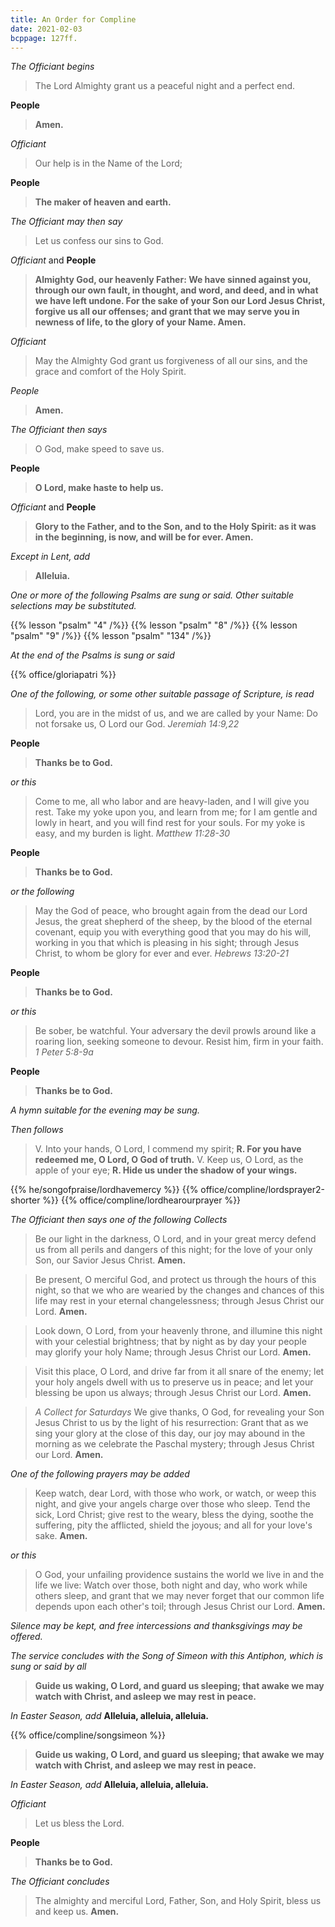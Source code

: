 ```yaml
---
title: An Order for Compline
date: 2021-02-03
bcppage: 127ff.
---
```

*The Officiant begins*
> The Lord Almighty grant us a peaceful night and a perfect end.

**People**
> **Amen.**

*Officiant*
> Our help is in the Name of the Lord;

**People**
> **The maker of heaven and earth.**

*The Officiant may then say*
> Let us confess our sins to God.

_Officiant_ and **People**
> **Almighty God, our heavenly Father:
We have sinned against you,
through our own fault,
in thought, and word, and deed,
and in what we have left undone.
For the sake of your Son our Lord Jesus Christ,
forgive us all our offenses;
and grant that we may serve you
in newness of life,
to the glory of your Name.  Amen.**

*Officiant*
> May the Almighty God grant us forgiveness of all our sins, and the grace and comfort of the Holy Spirit.

_People_
> **Amen.**

_The Officiant then says_
> O God, make speed to save us.

**People**
> **O Lord, make haste to help us.**

_Officiant_ and **People**
> **Glory to the Father, and to the Son, and to the Holy Spirit:  as it was in the beginning, is now, and will be for ever.  Amen.**

*Except in Lent, add*
> **Alleluia.**

_One or more of the following Psalms are sung or said.  Other suitable selections may be substituted._

{{% lesson "psalm" "4" /%}}
{{% lesson "psalm" "8" /%}}
{{% lesson "psalm" "9" /%}}
{{% lesson "psalm" "134" /%}}

_At the end of the Psalms is sung or said_

{{% office/gloriapatri %}}

_One of the following, or some other suitable passage of Scripture, is read_

> Lord, you are in the midst of us, and we are called by your Name:  Do not forsake us, O Lord our God.  _Jeremiah 14:9,22_

**People**
> **Thanks be to God.**

_or this_

> Come to me, all who labor and are heavy-laden, and I will give you rest.  Take my yoke upon you, and learn from me; for I am gentle and lowly in heart, and you will find rest for your souls.  For my yoke is easy, and my burden is light. _Matthew 11:28-30_

**People**
> **Thanks be to God.**

_or the following_

> May the God of peace, who brought again from the dead our Lord Jesus, the great shepherd of the sheep, by the blood of the eternal covenant, equip you with everything good that you may do his will, working in you that which is pleasing in his sight; through Jesus Christ, to whom be glory for ever and ever.  _Hebrews 13:20-21_

**People**
> **Thanks be to God.**

_or this_

> Be sober, be watchful.  Your adversary the devil prowls around like a roaring lion, seeking someone to devour. Resist him, firm in your faith.  _1 Peter 5:8-9a_

**People**
> **Thanks be to God.**

_A hymn suitable for the evening may be sung._

_Then follows_

> V.  Into your hands, O Lord, I commend my spirit;
> **R.  For you have redeemed me, O Lord, O God of truth.**
> V.  Keep us, O Lord, as the apple of your eye;
> **R.  Hide us under the shadow of your wings.**

{{% he/songofpraise/lordhavemercy %}}
{{% office/compline/lordsprayer2-shorter %}}
{{% office/compline/lordhearourprayer %}}

_The Officiant then says one of the following Collects_

> Be our light in the darkness, O Lord, and in your great mercy defend us from all perils and dangers of this night; for the love of your only Son, our Savior Jesus Christ.  **Amen.**

> Be present, O merciful God, and protect us through the hours of this night, so that we who are wearied by the changes and chances of this life may rest in your eternal changelessness; through Jesus Christ our Lord.  **Amen.**

> Look down, O Lord, from your heavenly throne, and illumine this night with your celestial brightness; that by night as by day your people may glorify your holy Name; through Jesus Christ our Lord.  **Amen.**

> Visit this place, O Lord, and drive far from it all snare of the enemy; let your holy angels dwell with us to preserve us in peace; and let your blessing be upon us always; through Jesus Christ our Lord.  **Amen.**

> _A Collect for Saturdays_
> We give thanks, O God, for revealing your Son Jesus Christ to us by the light of his resurrection:  Grant that as we sing your glory at the close of this day, our joy may abound in the morning as we celebrate the Paschal mystery; through Jesus Christ our Lord.  **Amen.**


_One of the following prayers may be added_

> Keep watch, dear Lord, with those who work, or watch, or
weep this night, and give your angels charge over those who
sleep.  Tend the sick, Lord Christ; give rest to the weary, bless
the dying, soothe the suffering, pity the afflicted, shield the
joyous; and all for your love's sake.  **Amen.**

_or this_

> O God, your unfailing providence sustains the world we live
in and the life we live:  Watch over those, both night and day,
who work while others sleep, and grant that we may never
forget that our common life depends upon each other's toil;
through Jesus Christ our Lord.  **Amen.**

_Silence may be kept, and free intercessions and thanksgivings may be offered._

_The service concludes with the Song of Simeon with this Antiphon, which is sung or said by all_

> **Guide us waking, O Lord, and guard us sleeping; that awake we may watch with Christ, and asleep we may rest in peace.**

_In Easter Season, add_ **Alleluia, alleluia, alleluia.**

{{% office/compline/songsimeon %}}

> **Guide us waking, O Lord, and guard us sleeping;
that awake we may watch with Christ, and asleep we may rest in peace.**

_In Easter Season, add_  **Alleluia, alleluia, alleluia.**


_Officiant_
> Let us bless the Lord.

**People**
> **Thanks be to God.**

_The Officiant concludes_

> The almighty and merciful Lord, Father, Son, and Holy Spirit, bless us and keep us.  **Amen.**
